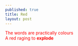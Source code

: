 ```yaml
---
published: true
title: Red
layout: post
---
```

<p style="color:red;">The words are practically colours
<br/>
A red raging to <b>explode</b></p>